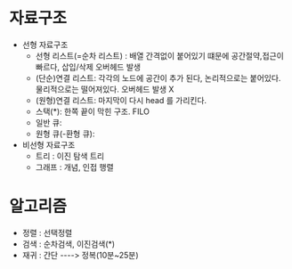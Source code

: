 # 자료구조
- 선형 자료구조
  - 선형 리스트(=순차 리스트) : 배열 간격없이 붙어있기 떄문에 공간절약,접근이 빠르다, 삽입/삭제 오버헤드 발생
  - (단순)연결 리스트: 각각의 노드에 공간이 추가 된다, 논리적으로는 붙어있다. 물리적으로는 떨어져있다. 오버헤드 발생 X
  - (원형)연결 리스트: 마지막이 다시 head 를 가리킨다.
  - 스택(*): 한쪽 끝이 막힌 구조. FILO
  - 일반 큐:
  - 원형 큐(-환형 큐):
- 비선형 자료구조
  - 트리 : 이진 탐색 트리
  - 그래프 : 개념, 인접 행렬

# 알고리즘
- 정렬 : 선택정렬
- 검색 : 순차검색, 이진검색(*)
- 재귀 : 간단 ----> 정복(10분~25분)